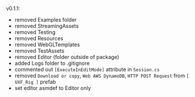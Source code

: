 
v0.1.1:   
- removed Examples folder
- removed StreamingAssets
- removed Testing
- removed Resources
- removed WebGLTemplates
- removed TestAssets
- removed Editor (folder outside of package)
- added Logs folder to .gitignore
- commented out `[ExecuteInEditMode]` attribute in `Session.cs` 
- removed `Download or copy`, `Web AWS DynamoDB`, `HTTP POST Request` from `[ UXF_Rig ]` prefab
- set editor asmdef to Editor only